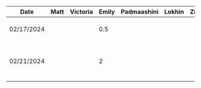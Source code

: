 | Date       | Matt   | Victoria | Emily   | Padmaashini  | Lokhin  | Zihe   | Task                                          |
|------------|--------|----------|---------|--------------|---------|--------|-----------------------------------------------|
|02/17/2024  |        |          |0.5      |              |         |        |Set up initial project                         |
|02/21/2024  |        |          |2        |              |         |        |Added template functions for generator         |

